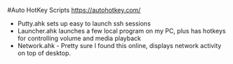 #Auto HotKey Scripts
 https://autohotkey.com/  
 
- Putty.ahk sets up easy to launch ssh sessions  
- Launcher.ahk launches a few local program on my PC, plus has hotkeys for controlling volume and media playback  
- Network.ahk - Pretty sure I found this online, displays network activity on top of desktop.  

  

